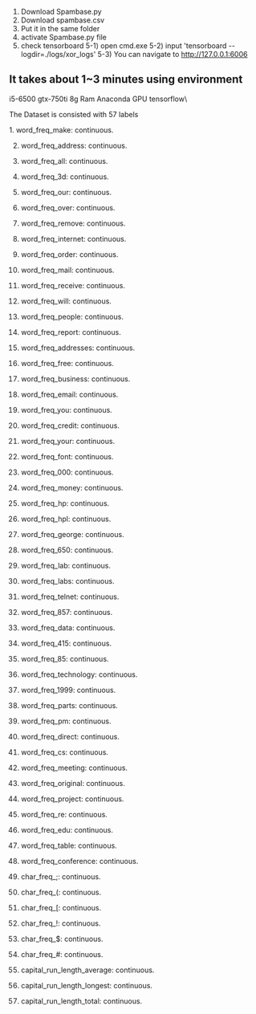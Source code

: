 
1. Download Spambase.py
2. Download spambase.csv
3. Put it in the same folder
4. activate Spambase.py file
5. check tensorboard
  5-1) open cmd.exe
  5-2) input 'tensorboard --logdir=./logs/xor_logs'
  5-3) You can navigate to http://127.0.0.1:6006

It takes about 1~3 minutes using
environment
---------------------------------
i5-6500
gtx-750ti
8g Ram
Anaconda GPU tensorflow\

The Dataset is consisted with 57 labels

<Dataset>
1. word_freq_make: continuous.
  
2. word_freq_address: continuous.

3. word_freq_all: continuous.

4. word_freq_3d: continuous.

5. word_freq_our: continuous.

6. word_freq_over: continuous.

7. word_freq_remove: continuous.

8. word_freq_internet: continuous.

9. word_freq_order: continuous.

10. word_freq_mail: continuous.

11. word_freq_receive: continuous.

12. word_freq_will: continuous.

13. word_freq_people: continuous.

14. word_freq_report: continuous.

15. word_freq_addresses: continuous.

16. word_freq_free: continuous.

17. word_freq_business: continuous.

18. word_freq_email: continuous.

19. word_freq_you: continuous.

20. word_freq_credit: continuous.

21. word_freq_your: continuous.

22. word_freq_font: continuous.

23. word_freq_000: continuous.

24. word_freq_money: continuous.

25. word_freq_hp: continuous.

26. word_freq_hpl: continuous.

27. word_freq_george: continuous.

28. word_freq_650: continuous.

29. word_freq_lab: continuous.

30. word_freq_labs: continuous.

31. word_freq_telnet: continuous.

32. word_freq_857: continuous.

33. word_freq_data: continuous.

34. word_freq_415: continuous.

35. word_freq_85: continuous.

36. word_freq_technology: continuous.

37. word_freq_1999: continuous.

38. word_freq_parts: continuous.

39. word_freq_pm: continuous.

40. word_freq_direct: continuous.

41. word_freq_cs: continuous.

42. word_freq_meeting: continuous.

43. word_freq_original: continuous.

44. word_freq_project: continuous.

45. word_freq_re: continuous.

46. word_freq_edu: continuous.

47. word_freq_table: continuous.

48. word_freq_conference: continuous.

49. char_freq_;: continuous.

50. char_freq_(: continuous.

51. char_freq_[: continuous.

52. char_freq_!: continuous.

53. char_freq_$: continuous.

54. char_freq_#: continuous.

55. capital_run_length_average: continuous.

56. capital_run_length_longest: continuous.

57. capital_run_length_total: continuous.
